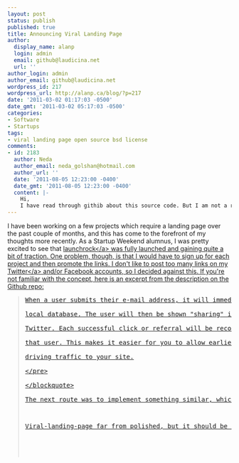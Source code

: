 ```yaml
---
layout: post
status: publish
published: true
title: Announcing Viral Landing Page
author:
  display_name: alanp
  login: admin
  email: github@laudicina.net
  url: ''
author_login: admin
author_email: github@laudicina.net
wordpress_id: 217
wordpress_url: http://alanp.ca/blog/?p=217
date: '2011-03-02 01:17:03 -0500'
date_gmt: '2011-03-02 05:17:03 -0500'
categories:
- Software
- Startups
tags:
- viral landing page open source bsd license
comments:
- id: 2183
  author: Neda
  author_email: neda_golshan@hotmail.com
  author_url: ''
  date: '2011-08-05 12:23:00 -0400'
  date_gmt: '2011-08-05 12:23:00 -0400'
  content: |-
    Hi,
    I have read through githib about this source code. But I am not a ruby programmer. Can you give me some assistant to use thsi code as my landing page. I reviewed launchrock and that looks great. I do appreciate your assistance! GREAT DAY! :)
---
```

<p>I have been working on a few projects which require a landing page over the past couple of months, and this has come to the forefront of my thoughts more recently. As a Startup Weekend alumnus, I was pretty excited to see that <a href="http:&#47;&#47;www.launchrock.com">launchrock<&#47;a> was fully launched and gaining quite a bit of traction. One problem, though, is that I would have to sign up for each project and then promote the links. I don't like to post too many links on my <a href="http:&#47;&#47;twitter.com&#47;alanpca">Twitter<&#47;a> and&#47;or Facebook accounts, so I decided against this. If you're not familiar with the concept, here is an excerpt from the description on the Github repo:</p>
<blockquote>
<pre>When a user submits their e-mail address, it will immediately be recorded to the<br />
local database. The user will then be shown "sharing" icons from Facebook and<br />
Twitter. Each successful click or referral will be recorded to the database for<br />
that user. This makes it easier for you to allow earlier access to people who are<br />
driving traffic to your site.<br />
<&#47;pre><br />
<&#47;blockquote><br />
The next route was to implement something similar, which I did over the past couple of days. The result is <a href="https:&#47;&#47;github.com&#47;alanpca&#47;viral-landing-page">viral-landing-page<&#47;a> (very original name, I know), which can be found in my <a href="https:&#47;&#47;github.com&#47;alanpca">Github repositories<&#47;a> immediately. Viral-landing-page was written in Ruby on Rail because, well, I love the framework. For Javascript, I chose jQuery for similar reasons.</p>
<p>Viral-landing-page far from polished, but it should be good enough to begin using immediately. I chose to license it under the <a href="https:&#47;&#47;github.com&#47;alanpca&#47;viral-landing-page&#47;blob&#47;master&#47;LICENSE">BSD open source license<&#47;a>, which is quite permissive. While it isn't required, I'd like to know who is using this software (and early access to your startup =D). You can comment on this blog post, or contact me via any other methods. I will be actively adding features (maybe an admin viewer) as I use the project more and more for my own needs. Feel free to fork and push back any changes!</p>
